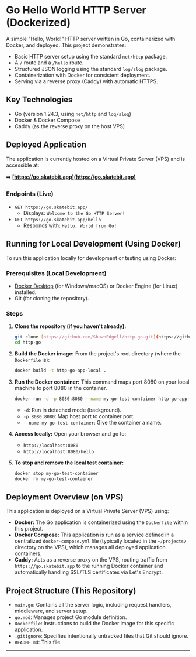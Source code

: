 # Go Hello World HTTP Server (Dockerized)

A simple "Hello, World!" HTTP server written in Go, containerized with Docker, and deployed. This project demonstrates:

- Basic HTTP server setup using the standard `net/http` package.
- A `/` route and a `/hello` route.
- Structured JSON logging using the standard `log/slog` package.
- Containerization with Docker for consistent deployment.
- Serving via a reverse proxy (Caddy) with automatic HTTPS.

## Key Technologies

- Go (version 1.24.3, using `net/http` and `log/slog`)
- Docker & Docker Compose
- Caddy (as the reverse proxy on the host VPS)

## Deployed Application

The application is currently hosted on a Virtual Private Server (VPS) and is accessible at:

➡️ **[https://go.skatebit.app](https://go.skatebit.app)**

### Endpoints (Live)

- `GET https://go.skatebit.app/`
  - Displays: `Welcome to the Go HTTP Server!`
- `GET https://go.skatebit.app/hello`
  - Responds with: `Hello, World from Go!`

## Running for Local Development (Using Docker)

To run this application locally for development or testing using Docker:

### Prerequisites (Local Development)

- [Docker Desktop](https://www.docker.com/products/docker-desktop/) (for Windows/macOS) or Docker Engine (for Linux) installed.
- Git (for cloning the repository).

### Steps

1.  **Clone the repository (if you haven't already):**

    ```bash
    git clone [https://github.com/ShawnEdgell/http-go.git](https://github.com/ShawnEdgell/http-go.git)
    cd http-go
    ```

2.  **Build the Docker image:**
    From the project's root directory (where the `Dockerfile` is):

    ```bash
    docker build -t http-go-app-local .
    ```

3.  **Run the Docker container:**
    This command maps port 8080 on your local machine to port 8080 in the container.

    ```bash
    docker run -d -p 8080:8080 --name my-go-test-container http-go-app-local
    ```

    - `-d`: Run in detached mode (background).
    - `-p 8080:8080`: Map host port to container port.
    - `--name my-go-test-container`: Give the container a name.

4.  **Access locally:**
    Open your browser and go to:

    - `http://localhost:8080`
    - `http://localhost:8080/hello`

5.  **To stop and remove the local test container:**
    ```bash
    docker stop my-go-test-container
    docker rm my-go-test-container
    ```

## Deployment Overview (on VPS)

This application is deployed on a Virtual Private Server (VPS) using:

- **Docker:** The Go application is containerized using the `Dockerfile` within this project.
- **Docker Compose:** This application is run as a service defined in a centralized `docker-compose.yml` file (typically located in the `~/projects/` directory on the VPS), which manages all deployed application containers.
- **Caddy:** Acts as a reverse proxy on the VPS, routing traffic from `https://go.skatebit.app` to the running Docker container and automatically handling SSL/TLS certificates via Let's Encrypt.

## Project Structure (This Repository)

- `main.go`: Contains all the server logic, including request handlers, middleware, and server setup.
- `go.mod`: Manages project Go module definition.
- `Dockerfile`: Instructions to build the Docker image for this specific application.
- `.gitignore`: Specifies intentionally untracked files that Git should ignore.
- `README.md`: This file.

---

